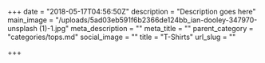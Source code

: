 +++
date = "2018-05-17T04:56:50Z"
description = "Description goes here"
main_image = "/uploads/5ad03eb591f6b2366de124bb_ian-dooley-347970-unsplash (1)-1.jpg"
meta_description = ""
meta_title = ""
parent_category = "categories/tops.md"
social_image = ""
title = "T-Shirts"
url_slug = ""

+++
